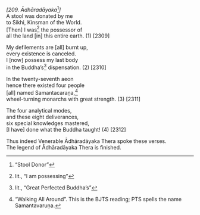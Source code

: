 *\[209. Ādhāradāyaka*[^1]*\]*  
A stool was donated by me  
to Sikhi, Kinsman of the World.  
\[Then\] I was[^2] the possessor of  
all the land \[in\] this entire earth. (1) \[2309\]

My defilements are \[all\] burnt up,  
every existence is canceled.  
I \[now\] possess my last body  
in the Buddha’s[^3] dispensation. (2) \[2310\]

In the twenty-seventh aeon  
hence there existed four people  
\[all\] named Samantacaraṇa,[^4]  
wheel-turning monarchs with great strength. (3) \[2311\]

The four analytical modes,  
and these eight deliverances,  
six special knowledges mastered,  
\[I have\] done what the Buddha taught! (4) \[2312\]

Thus indeed Venerable Ādhāradāyaka Thera spoke these verses.  
The legend of Ādhāradāyaka Thera is finished.

[^1]: “Stool Donor”

[^2]: lit., “I am possessing”

[^3]: lit., “Great Perfected Buddha’s”

[^4]: “Walking All Around”. This is the BJTS reading; PTS spells the name Samantavaruṇa.
